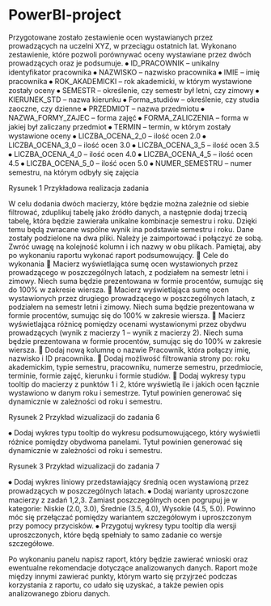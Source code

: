 # PowerBI-project
Przygotowane zostało zestawienie ocen wystawianych przez prowadzących na uczelni XYZ, w przeciągu ostatnich lat. Wykonano zestawienie, które pozwoli porównywać oceny wystawiane przez dwóch prowadzących oraz je podsumuje.
⦁	ID_PRACOWNIK – unikalny identyfikator pracownika
⦁	NAZWISKO – nazwisko pracownika
⦁	IMIE – imię pracownika
⦁	ROK_AKADEMICKI – rok akademicki, w którym wystawione zostały oceny
⦁	SEMESTR – określenie, czy semestr był letni, czy zimowy
⦁	KIERUNEK_STD – nazwa kierunku
⦁	Forma_studiów – określenie, czy studia zaoczne, czy dzienne
⦁	PRZEDMIOT – nazwa przedmiotu
⦁	NAZWA_FORMY_ZAJEC – forma zajęć 
⦁	FORMA_ZALICZENIA – forma w jakiej był zaliczany przedmiot
⦁	TERMIN – termin, w którym zostały wystawione oceny
⦁	LICZBA_OCENA_2_0 – ilość ocen 2.0
⦁	LICZBA_OCENA_3_0 – ilość ocen 3.0
⦁	LICZBA_OCENA_3_5 – ilość ocen 3.5
⦁	LICZBA_OCENA_4_0 – ilość ocen 4.0
⦁	LICZBA_OCENA_4_5 – ilość ocen 4.5
⦁	LICZBA_OCENA_5_0 – ilość ocen 5.0
⦁	NUMER_SEMESTRU – numer semestru, na którym odbyły się zajęcia

 
Rysunek 1 Przykładowa realizacja zadania

W celu dodania dwóch macierzy, które będzie można zależnie od siebie filtrować, zduplikuj tabelę jako źródło danych, a następnie dodaj trzecią tabelę, która będzie zawierała unikalne kombinacje semestru i roku. Dzięki temu będą zwracane wspólne wynik ina podstawie semestru i roku. Dane zostały podzielone na dwa pliki. Należy je zaimportować i połączyć ze sobą. Zwróć uwagę na kolejność kolumn i ich nazwy w obu plikach. Pamiętaj, aby po wykonaniu raportu wykonać raport podsumowujący.

Cele do wykonania
⦁	Macierz wyświetlająca sumę ocen wystawionych przez prowadzącego w poszczególnych latach, z podziałem na semestr letni i zimowy. Niech suma będzie prezentowana w formie procentów, sumując się do 100% w zakresie wiersza.
⦁	Macierz wyświetlająca sumę ocen wystawionych przez drugiego prowadzącego w poszczególnych latach, z podziałem na semestr letni i zimowy. Niech suma będzie prezentowana w formie procentów, sumując się do 100% w zakresie wiersza.
⦁	Macierz wyświetlająca różnicę pomiędzy ocenami wystawionymi przez obydwu prowadzących (wynik z macierzy 1 – wynik z macierzy 2). Niech suma będzie prezentowana w formie procentów, sumując się do 100% w zakresie wiersza.
⦁	Dodaj nową kolumnę o nazwie Pracownik, która połączy imię, nazwisko i ID pracownika.
⦁	Dodaj możliwość filtrowania strony po: roku akademickim, typie semestru, pracowniku, numerze semestru, przedmiocie, terminie, formie zajęć, kierunku i formie studiów.
⦁	Dodaj wykresy typu tooltip do macierzy z punktów 1 i 2, które wyświetlą ile i jakich ocen łącznie wystawiono w danym roku i semestrze. Tytuł powinien generować się dynamicznie w zależności od roku i semestru.	

 
Rysunek 2 Przykład wizualizacji do zadania 6

⦁	Dodaj wykres typu tooltip do wykresu podsumowującego, który wyświetli różnice pomiędzy obydwoma panelami. Tytuł powinien generować się dynamicznie w zależności od roku i semestru.

 
Rysunek 3 Przykład wizualizacji do zadania 7

⦁	Dodaj wykres liniowy przedstawiający średnią ocen wystawioną przez prowadzących w poszczególnych latach.
⦁	Dodaj warianty uproszczone macierzy z zadań 1,2,3. Zamiast poszczególnych ocen pogrupuj je w kategorie: Niskie (2.0, 3.0), Średnie (3.5, 4.0), Wysokie (4.5, 5.0). Powinno móc się przełączać pomiędzy wariantem szczegółowym i uproszczonym przy pomocy przycisków.
⦁	Przygotuj wykresy typu tooltip dla wersji uproszczonych, które będą spełniały to samo zadanie co wersje szczegółowe. 

Po wykonaniu panelu napisz raport, który będzie zawierać wnioski oraz ewentualne rekomendacje dotyczące analizowanych danych. Raport może między innymi zawierać punkty, którym warto się przyjrzeć podczas korzystania z raportu, co udało się uzyskać, a także pewien opis analizowanego zbioru danych.
